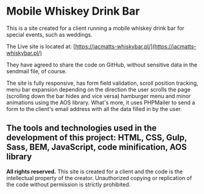 # Mobile Whiskey Drink Bar

This is a site created for a client running a mobile whiskey drink bar for special events, such as weddings.

The Live site is located at: [https://jacmatts-whiskybar.pl/](https://jacmatts-whiskybar.pl/)

They have agreed to share the code on GitHub, without sensitive data in the sendmail file, of course.

The site is fully responsive, has form field validation, scroll position tracking, menu bar expansion depending on the direction the user scrolls the page (scrolling down the bar hides and vice versa) hamburger menu and minor animations using the AOS library. What's more, it uses PHPMailer to send a form to the client's email address with all the data filled in by the user.

The tools and technologies used in the development of this project: HTML, CSS, Gulp, Sass, BEM, JavaScript, code minification, AOS library
---

**All rights reserved.** This site is created for a client and the code is the intellectual property of the creator. Unauthorized copying or replication of the code without permission is strictly prohibited.
